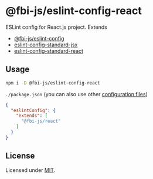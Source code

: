 # @fbi-js/eslint-config-react

ESLint config for React.js project. Extends

- [@fbi-js/eslint-config](https://github.com/fbi-js/config/tree/main/packages/eslint-config)
- [eslint-config-standard-jsx](https://github.com/standard/eslint-config-standard-jsx)
- [eslint-config-standard-react](https://github.com/standard/eslint-config-standard-react)

## Usage

```bash
npm i -D @fbi-js/eslint-config-react
```

`./package.json` (you can also use other [configuration files](https://eslint.org/docs/user-guide/configuring#using-configuration-files-1))

```json
{
  "eslintConfig": {
    "extends": [
      "@fbi-js/react"
    ]
  }
}
```

## License

Licensed under [MIT](https://opensource.org/licenses/MIT).
